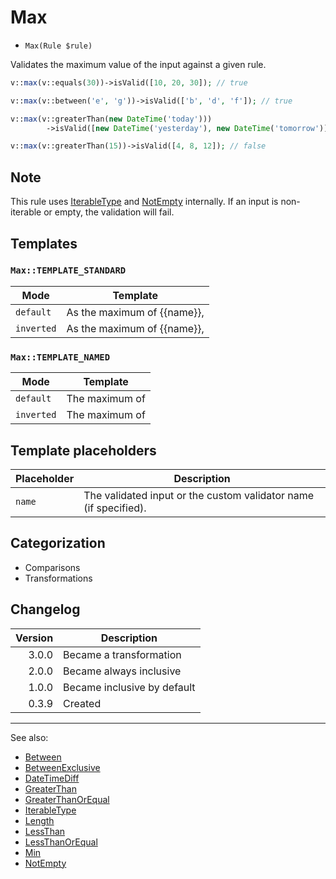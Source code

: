 # Max

- `Max(Rule $rule)`

Validates the maximum value of the input against a given rule.

```php
v::max(v::equals(30))->isValid([10, 20, 30]); // true

v::max(v::between('e', 'g'))->isValid(['b', 'd', 'f']); // true

v::max(v::greaterThan(new DateTime('today')))
        ->isValid([new DateTime('yesterday'), new DateTime('tomorrow')]); // true

v::max(v::greaterThan(15))->isValid([4, 8, 12]); // false
```

## Note

This rule uses [IterableType](IterableType.md) and [NotEmpty](NotEmpty.md) internally. If an input is non-iterable or
empty, the validation will fail.

## Templates

### `Max::TEMPLATE_STANDARD`

| Mode       | Template                    |
|------------|-----------------------------|
| `default`  | As the maximum of {{name}}, |
| `inverted` | As the maximum of {{name}}, |

### `Max::TEMPLATE_NAMED`

| Mode       | Template       |
|------------|----------------|
| `default`  | The maximum of |
| `inverted` | The maximum of |

## Template placeholders

| Placeholder | Description                                                      |
|-------------|------------------------------------------------------------------|
| `name`      | The validated input or the custom validator name (if specified). |

## Categorization

- Comparisons
- Transformations

## Changelog

| Version | Description                 |
|--------:|-----------------------------|
|   3.0.0 | Became a transformation     |
|   2.0.0 | Became always inclusive     |
|   1.0.0 | Became inclusive by default |
|   0.3.9 | Created                     |

***
See also:

- [Between](Between.md)
- [BetweenExclusive](BetweenExclusive.md)
- [DateTimeDiff](DateTimeDiff.md)
- [GreaterThan](GreaterThan.md)
- [GreaterThanOrEqual](GreaterThanOrEqual.md)
- [IterableType](IterableType.md)
- [Length](Length.md)
- [LessThan](LessThan.md)
- [LessThanOrEqual](LessThanOrEqual.md)
- [Min](Min.md)
- [NotEmpty](NotEmpty.md)

